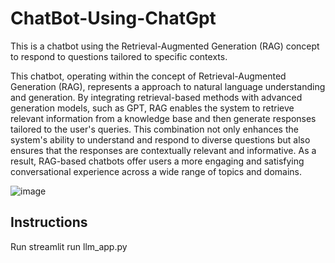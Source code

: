 # ChatBot-Using-ChatGpt
This is a chatbot using the Retrieval-Augmented Generation (RAG) concept to respond to questions tailored to specific contexts.

This chatbot, operating within the concept of Retrieval-Augmented Generation (RAG), represents a approach to natural language understanding and generation. By integrating retrieval-based methods with advanced generation models, such as GPT, RAG enables the system to retrieve relevant information from a knowledge base and then generate responses tailored to the user's queries. This combination not only enhances the system's ability to understand and respond to diverse questions but also ensures that the responses are contextually relevant and informative. As a result, RAG-based chatbots offer users a more engaging and satisfying conversational experience across a wide range of topics and domains.

![image](https://github.com/chaudharyhem199/ChatBot-Using-ChatGpt/assets/147739248/84d47185-06b5-494a-84da-d85848b6a02a)


## Instructions

Run streamlit run llm_app.py
